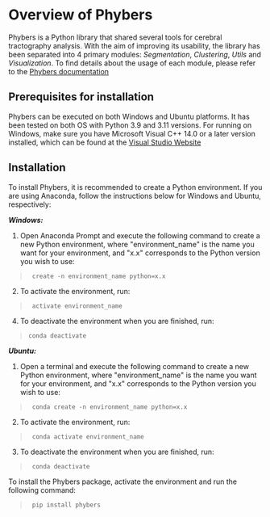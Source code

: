 # Overview of Phybers
Phybers is a Python library that shared several tools for cerebral tractography analysis. With the aim of improving its usability, the library has been separated into 4 primary modules:
*Segmentation*, *Clustering*, *Utils* and *Visualization*. To find details about the usage of each module, please refer to the [Phybers documentation][pageweb]

## Prerequisites for installation
Phybers can be executed on both Windows and Ubuntu platforms. It has been tested on both OS with Python 3.9 and 3.11 versions.
For running on Windows, make sure you have Microsoft Visual C++ 14.0 or a later version installed, which can be found at the [Visual Studio Website](https://visualstudio.microsoft.com/visual-cpp-build-tools)

## Installation
To install Phybers, it is recommended to create a Python environment. If you are using Anaconda, follow the instructions below for Windows and Ubuntu, respectively:

***Windows:***
1. Open Anaconda Prompt and execute the following command to create a new Python environment, where "environment_name" is the name you want for your environment, and "x.x" corresponds to the Python version you wish to use:
   
>``` create -n environment_name python=x.x```

2. To activate the environment, run:
   
>``` activate environment_name```

4. To deactivate the environment when you are finished, run:

>```conda deactivate```

***Ubuntu:***
1. Open a terminal and execute the following command to create a new Python environment, where "environment_name" is the name you want for your environment, and "x.x" corresponds to the Python version you wish to use:

>``` conda create -n environment_name python=x.x```

2. To activate the environment, run:

>``` conda activate environment_name```

3. To deactivate the environment when you are finished, run:
   
>``` conda deactivate```

To install the Phybers package, activate the environment and run the following command:

>``` pip install phybers```


[pageweb]: <https://phybers.github.io/phybers/>

